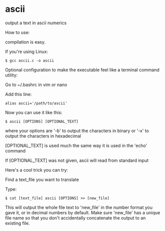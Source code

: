 # ascii
output a text in ascii numerics

How to use:

compilation is easy.


If you're using Linux:

    $ gcc ascii.c -o ascii

Optional configuration to make the executable feel like a terminal command utility:

  Go to ~/.bashrc in vim or nano
  
  Add this line:
  
    alias ascii='/path/to/ascii'
  
  Now you can use it like this:
  
    $ ascii [OPTIONS] [OPTIONAL_TEXT]

where your options are '-b' to output the characters in binary
    or '-x' to output the characters in hexadecimal
    
[OPTIONAL_TEXT] is used much the same way it is used in the 'echo' command

If [OPTIONAL_TEXT] was not given, ascii will read from standard input

Here's a cool trick you can try:

Find a text_file you want to translate

Type:

    $ cat [text_file] ascii [OPTIONS] >> [new_file]

This will output the whole file text to 'new_file' in the number format you gave it,
or in decimal numbers by default. Make sure 'new_file' has a unique file name so that you
don't accidentally concatenate the output to an existing file.



